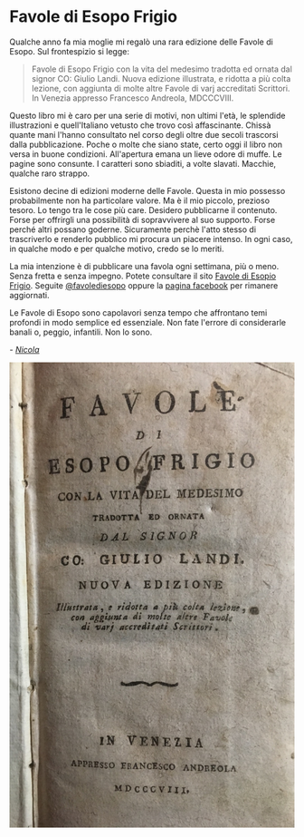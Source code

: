 # Favole di Esopo Frigio
Qualche anno fa mia moglie mi regalò una rara edizione delle Favole di Esopo.
Sul frontespizio si legge:

> Favole di Esopo Frigio con la vita del medesimo tradotta ed ornata dal signor
> CO: Giulio Landi. Nuova edizione illustrata, e ridotta a più colta lezione,
> con aggiunta di molte altre Favole di varj accreditati Scrittori. In
> Venezia appresso Francesco Andreola, MDCCCVIII.

Questo libro mi è caro per una serie di motivi, non ultimi l'età, le splendide
illustrazioni e quell'Italiano vetusto che trovo così affascinante. Chissà
quante mani l'hanno consultato nel corso degli oltre due secoli trascorsi dalla
pubblicazione. Poche o molte che siano state, certo oggi il libro non versa in
buone condizioni. All'apertura emana un lieve odore di muffe. Le pagine sono
consunte. I caratteri sono sbiaditi, a volte slavati. Macchie, qualche raro
strappo.

Esistono decine di edizioni moderne delle Favole. Questa in mio possesso
probabilmente non ha particolare valore. Ma è il mio piccolo, prezioso tesoro.
Lo tengo tra le cose più care. Desidero pubblicarne il contenuto. Forse per
offrirgli una possibilità di sopravvivere al suo supporto. Forse perché altri
possano goderne. Sicuramente perchè l'atto stesso di trascriverlo e renderlo
pubblico mi procura un piacere intenso. In ogni caso, in qualche modo e per
qualche motivo, credo se lo meriti.

La mia intenzione è di pubblicare una favola ogni settimana, più o meno. Senza
fretta e senza impegno. Potete consultare il sito [Favole di Esopio Frigio][f].
Seguite [@favolediesopo][tw] oppure la [pagina facebook][fb] per rimanere
aggiornati.

Le Favole di Esopo sono capolavori senza tempo che affrontano temi profondi in
modo semplice ed essenziale. Non fate l'errore di considerarle banali o,
peggio, infantili. Non lo sono. 

*- [Nicola][ni]*

![Favole di Esopo frontespizio][img]


[f]: https://favole.nicolaiarocci.com
[ni]: https://nicolaiarocci.com
[img]: /static/images/frontespizio.jpg
[tw]: https://twitter.com/favolediesopo
[fb]: https://www.facebook.com/favolediesopo/

